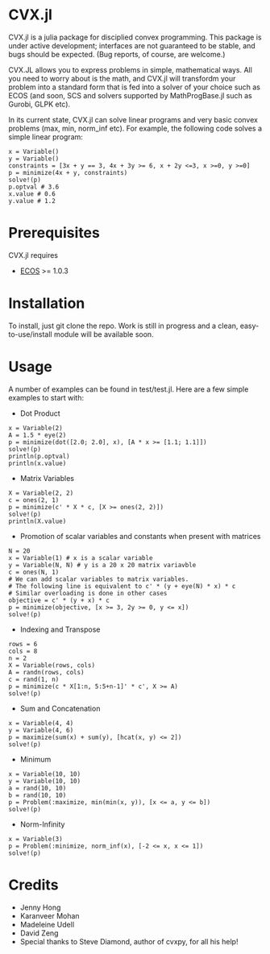 # CVX.jl

<!--
[![Build Status](https://travis-ci.org/madeleineudell/CVX.jl.png)](https://travis-ci.org/madeleineudell/CVX.jl)
-->

CVX.jl is a julia package for disciplied convex programming.
This package is under active development; interfaces are not guaranteed to be stable, and bugs should be expected.
(Bug reports, of course, are welcome.)

CVX.JL allows you to express problems in simple, mathematical ways. All you need to worry about is the math, and CVX.jl will transfordm your problem into a standard form that is fed into a solver of your choice such as ECOS (and soon, SCS and solvers supported by MathProgBase.jl such as Gurobi, GLPK etc).

In its current state, CVX.jl can solve linear programs and very basic convex problems (max, min, norm_inf etc). For example, the following code solves a simple linear program:
```
x = Variable()
y = Variable()
constraints = [3x + y == 3, 4x + 3y >= 6, x + 2y <=3, x >=0, y >=0]
p = minimize(4x + y, constraints)
solve!(p)
p.optval # 3.6
x.value # 0.6
y.value # 1.2
```
# Prerequisites

CVX.jl requires
* [ECOS](http://github.com/ifa-ethz/ecos) >= 1.0.3

# Installation

To install, just git clone the repo. Work is still in progress and a clean, easy-to-use/install module will be available soon.

# Usage

A number of examples can be found in test/test.jl. Here are a few simple examples to start with:

* Dot Product
```
x = Variable(2)
A = 1.5 * eye(2)
p = minimize(dot([2.0; 2.0], x), [A * x >= [1.1; 1.1]])
solve!(p)
println(p.optval)
println(x.value)
```

* Matrix Variables
```
X = Variable(2, 2)
c = ones(2, 1)
p = minimize(c' * X * c, [X >= ones(2, 2)])
solve!(p)
println(X.value)
```

* Promotion of scalar variables and constants when present with matrices
```
N = 20
x = Variable(1) # x is a scalar variable
y = Variable(N, N) # y is a 20 x 20 matrix variavble
c = ones(N, 1)
# We can add scalar variables to matrix variables. 
# The following line is equivalent to c' * (y + eye(N) * x) * c
# Similar overloading is done in other cases
objective = c' * (y + x) * c 
p = minimize(objective, [x >= 3, 2y >= 0, y <= x])
solve!(p)
```

* Indexing and Transpose
```
rows = 6
cols = 8
n = 2
X = Variable(rows, cols)
A = randn(rows, cols)
c = rand(1, n)
p = minimize(c * X[1:n, 5:5+n-1]' * c', X >= A)
solve!(p)
```

* Sum and Concatenation
```
x = Variable(4, 4)
y = Variable(4, 6)
p = maximize(sum(x) + sum(y), [hcat(x, y) <= 2])
solve!(p)
```

* Minimum
```
x = Variable(10, 10)
y = Variable(10, 10)
a = rand(10, 10)
b = rand(10, 10)
p = Problem(:maximize, min(min(x, y)), [x <= a, y <= b])
solve!(p)
```

* Norm-Infinity
```
x = Variable(3)
p = Problem(:minimize, norm_inf(x), [-2 <= x, x <= 1])
solve!(p)
```

# Credits

- Jenny Hong
- Karanveer Mohan
- Madeleine Udell
- David Zeng
- Special thanks to Steve Diamond, author of cvxpy, for all his help!
